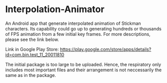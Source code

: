 # Interpolation-Animator
An Android app that generate interpolated animation of Stickman characters. Its capability could go up to generating hundreds or thousands of FPS animation from a few initial key frames. For more descriptions, please see the link below.

Link in Google Play Store:
https://play.google.com/store/apps/details?id=com.bin.test_11_20011810

The initial package is too large to be uploaded. Hence, the respiratory only includes most important files and their arrangement is not neccessarily the same as in the package.
